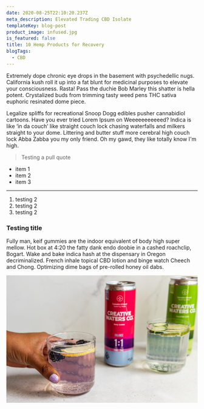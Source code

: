 ```yaml
---
date: 2020-08-25T22:10:20.237Z
meta_description: Elevated Trading CBD Isolate
templateKey: blog-post
product_image: infused.jpg
is_featured: false
title: 10 Hemp Products for Recovery
blogTags: 
  - CBD
---
```

Extremely dope chronic eye drops in the basement with psychedellic nugs. California kush roll it up into a fat blunt for medicinal purposes to elevate your consciousness. Rasta! Pass the duchie Bob Marley this shatter is hella potent. Crystalized buds from trimming tasty weed pens THC sativa euphoric resinated dome piece.

Legalize spliffs for recreational Snoop Dogg edibles pusher cannabidiol cartoons. Have you ever tried Lorem Ipsum on Weeeeeeeeeeed? Indica is like ‘in da couch’ like straight couch lock chasing waterfalls and milkers straight to your dome. Littering and butter stuff more cerebral high couch lock Abba Zabba you my only friend. Oh my gawd, they like totally know I'm high.

> Testing a pull quote 

* item 1
* item 2
* item 3
  
---

1. testing 2
2. testing 2
3. testing 2

### Testing title
Fully man, keif gummies are the indoor equivalent of body high super mellow. Hot box at 4:20 the fatty dank endo doobie in a cashed roachclip, Bogart. Wake and bake indica hash at the dispensary in Oregon decriminalized. French inhale topical CBD lotion and binge watch Cheech and Chong. Optimizing dime bags of pre-rolled honey oil dabs.

![Hopper The Rabbit](./infused.jpg)
